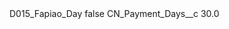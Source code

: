 <?xml version="1.0" encoding="UTF-8"?>
<CustomMetadata xmlns="http://soap.sforce.com/2006/04/metadata" xmlns:xsi="http://www.w3.org/2001/XMLSchema-instance" xmlns:xsd="http://www.w3.org/2001/XMLSchema">
    <label>D015_Fapiao_Day</label>
    <protected>false</protected>
    <values>
        <field>CN_Payment_Days__c</field>
        <value xsi:type="xsd:double">30.0</value>
    </values>
</CustomMetadata>
